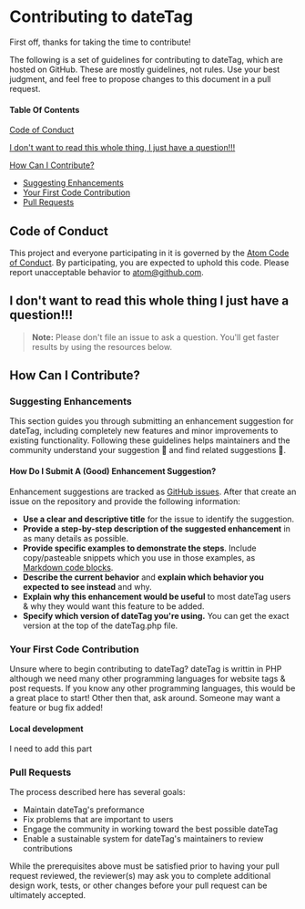 # Contributing to dateTag

First off, thanks for taking the time to contribute!

The following is a set of guidelines for contributing to dateTag, which are hosted on GitHub. These are mostly guidelines, not rules. Use your best judgment, and feel free to propose changes to this document in a pull request.

#### Table Of Contents

[Code of Conduct](#code-of-conduct)

[I don't want to read this whole thing, I just have a question!!!](#i-dont-want-to-read-this-whole-thing-i-just-have-a-question)

[How Can I Contribute?](#how-can-i-contribute)
  * [Suggesting Enhancements](#suggesting-enhancements)
  * [Your First Code Contribution](#your-first-code-contribution)
  * [Pull Requests](#pull-requests)

## Code of Conduct

This project and everyone participating in it is governed by the [Atom Code of Conduct](CODE_OF_CONDUCT.md). By participating, you are expected to uphold this code. Please report unacceptable behavior to [atom@github.com](mailto:atom@github.com).

## I don't want to read this whole thing I just have a question!!!

> **Note:** Please don't file an issue to ask a question. You'll get faster results by using the resources below.

## How Can I Contribute?

### Suggesting Enhancements

This section guides you through submitting an enhancement suggestion for dateTag, including completely new features and minor improvements to existing functionality. Following these guidelines helps maintainers and the community understand your suggestion :pencil: and find related suggestions :mag_right:.


#### How Do I Submit A (Good) Enhancement Suggestion?

Enhancement suggestions are tracked as [GitHub issues](https://guides.github.com/features/issues/). After that create an issue on the repository and provide the following information:

* **Use a clear and descriptive title** for the issue to identify the suggestion.
* **Provide a step-by-step description of the suggested enhancement** in as many details as possible.
* **Provide specific examples to demonstrate the steps**. Include copy/pasteable snippets which you use in those examples, as [Markdown code blocks](https://help.github.com/articles/markdown-basics/#multiple-lines).
* **Describe the current behavior** and **explain which behavior you expected to see instead** and why.
* **Explain why this enhancement would be useful** to most dateTag users & why they would want this feature to be added.
* **Specify which version of dateTag you're using.** You can get the exact version at the top of the dateTag.php file.

### Your First Code Contribution

Unsure where to begin contributing to dateTag?
dateTag is writtin in PHP although we need many other programming languages for website tags & post requests. If you know any other programming languages, this would be a great place to start!
Other then that, ask around. Someone may want a feature or bug fix added!

#### Local development

I need to add this part

### Pull Requests

The process described here has several goals:

- Maintain dateTag's preformance
- Fix problems that are important to users
- Engage the community in working toward the best possible dateTag
- Enable a sustainable system for dateTag's maintainers to review contributions

While the prerequisites above must be satisfied prior to having your pull request reviewed, the reviewer(s) may ask you to complete additional design work, tests, or other changes before your pull request can be ultimately accepted.
